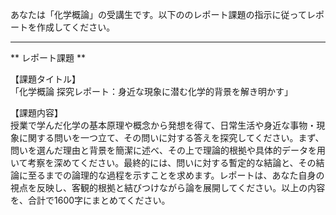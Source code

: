 あなたは「化学概論」の受講生です。以下ののレポート課題の指示に従ってレポートを作成してください。

---------------------------------------
** レポート課題 **

【課題タイトル】  
「化学概論 探究レポート：身近な現象に潜む化学的背景を解き明かす」

【課題内容】  
授業で学んだ化学の基本原理や概念から発想を得て、日常生活や身近な事物・現象に関する問いを一つ立て、その問いに対する答えを探究してください。まず、問いを選んだ理由と背景を簡潔に述べ、その上で理論的根拠や具体的データを用いて考察を深めてください。最終的には、問いに対する暫定的な結論と、その結論に至るまでの論理的な過程を示すことを求めます。レポートは、あなた自身の視点を反映し、客観的根拠と結びつけながら論を展開してください。以上の内容を、合計で1600字にまとめてください。